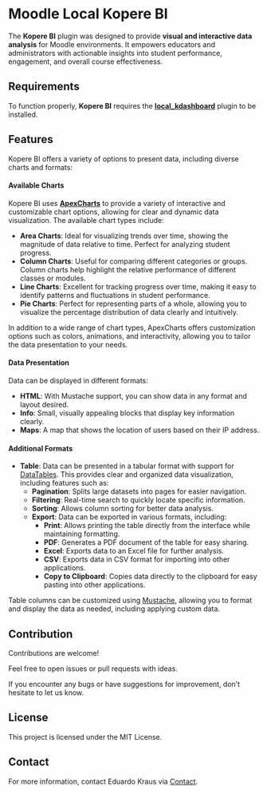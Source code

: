 # Moodle Local Kopere BI

The **Kopere BI** plugin was designed to provide **visual and interactive data analysis** for Moodle environments. It empowers educators and administrators with actionable insights into student performance, engagement, and overall course effectiveness.  

## Requirements  
To function properly, **Kopere BI** requires the [**local_kdashboard**](https://github.com/EduardoKrausME/moodle-local-kopere_dashboard) plugin to be installed.

## Features

Kopere BI offers a variety of options to present data, including diverse charts and formats:

#### Available Charts

Kopere BI uses [**ApexCharts**](https://apexcharts.com/) to provide a variety of interactive and customizable chart options, allowing for clear and dynamic data visualization. The available chart types include:

- **Area Charts**: Ideal for visualizing trends over time, showing the magnitude of data relative to time. Perfect for analyzing student progress.
- **Column Charts**: Useful for comparing different categories or groups. Column charts help highlight the relative performance of different classes or modules.
- **Line Charts**: Excellent for tracking progress over time, making it easy to identify patterns and fluctuations in student performance.
- **Pie Charts**: Perfect for representing parts of a whole, allowing you to visualize the percentage distribution of data clearly and intuitively.

In addition to a wide range of chart types, ApexCharts offers customization options such as colors, animations, and interactivity, allowing you to tailor the data presentation to your needs.


#### Data Presentation

Data can be displayed in different formats:

- **HTML**: With Mustache support, you can show data in any format and layout desired.
- **Info**: Small, visually appealing blocks that display key information clearly.
- **Maps**: A map that shows the location of users based on their IP address.

#### Additional Formats

- **Table**: Data can be presented in a tabular format with support for [DataTables](https://datatables.net/). This provides clear and organized data visualization, including features such as:
  - **Pagination**: Splits large datasets into pages for easier navigation.
  - **Filtering**: Real-time search to quickly locate specific information.
  - **Sorting**: Allows column sorting for better data analysis.
  - **Export**: Data can be exported in various formats, including:
      - **Print**: Allows printing the table directly from the interface while maintaining formatting.
    - **PDF**: Generates a PDF document of the table for easy sharing.
    - **Excel**: Exports data to an Excel file for further analysis.
    - **CSV**: Exports data in CSV format for importing into other applications.
    - **Copy to Clipboard**: Copies data directly to the clipboard for easy pasting into other applications.

Table columns can be customized using [Mustache](https://moodledev.io/docs/guides/templates), allowing you to format and display the data as needed, including applying custom data.

## Contribution
Contributions are welcome!

Feel free to open issues or pull requests with ideas.

If you encounter any bugs or have suggestions for improvement, don’t hesitate to let us know.
   
## License
This project is licensed under the MIT License.
   
## Contact
For more information, contact Eduardo Kraus via [Contact](https://eduardokraus.com/contato).
